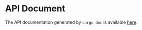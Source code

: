# API Document

The API documentation generated by `cargo doc` is available [here](https://google.github.io/crosvm/doc/crosvm/).

